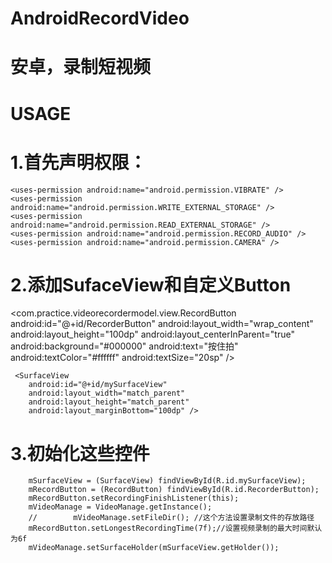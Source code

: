 # AndroidRecordVideo
# 安卓，录制短视频

# USAGE
# 1.首先声明权限：
    <uses-permission android:name="android.permission.VIBRATE" />
    <uses-permission android:name="android.permission.WRITE_EXTERNAL_STORAGE" />
    <uses-permission android:name="android.permission.READ_EXTERNAL_STORAGE" />
    <uses-permission android:name="android.permission.RECORD_AUDIO" />
    <uses-permission android:name="android.permission.CAMERA" />
# 2.添加SufaceView和自定义Button

  <com.practice.videorecordermodel.view.RecordButton
            android:id="@+id/RecorderButton"
            android:layout_width="wrap_content"
            android:layout_height="100dp"
            android:layout_centerInParent="true"
            android:background="#000000"
            android:text="按住拍"
            android:textColor="#ffffff"
            android:textSize="20sp" />
            
     <SurfaceView
        android:id="@+id/mySurfaceView"
        android:layout_width="match_parent"
        android:layout_height="match_parent"
        android:layout_marginBottom="100dp" />        
            

# 3.初始化这些控件
        mSurfaceView = (SurfaceView) findViewById(R.id.mySurfaceView);
        mRecordButton = (RecordButton) findViewById(R.id.RecorderButton);
        mRecordButton.setRecordingFinishListener(this);
        mVideoManage = VideoManage.getInstance();
        //        mVideoManage.setFileDir(); //这个方法设置录制文件的存放路径
        mRecordButton.setLongestRecordingTime(7f);//设置视频录制的最大时间默认为6f
        mVideoManage.setSurfaceHolder(mSurfaceView.getHolder());
  

